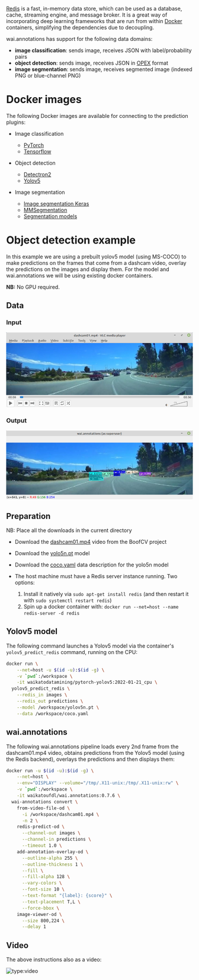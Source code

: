 [Redis](https://redis.io/) is a fast, in-memory data store, which can be used
as a database, cache, streaming engine, and message broker. It is a great way
of incorporating deep learning frameworks that are run from within 
[Docker](https://www.data-mining.co.nz/docker-for-data-scientists/) containers,
simplifying the dependencies due to decoupling. 

wai.annotations has support for the following data domains:

* **image classification**: sends image, receives JSON with label/probability pairs
* **object detection**: sends image, receives JSON in [OPEX](https://github.com/WaikatoLink2020/objdet-predictions-exchange-format) format
* **image segmentation**: sends image, receives segmented image (indexed PNG or blue-channel PNG)

# Docker images

The following Docker images are available for connecting to the prediction plugins:

* Image classification

    * [PyTorch](https://github.com/waikato-datamining/pytorch/tree/master/image-classification)
    * [Tensorflow](https://github.com/waikato-datamining/tensorflow/tree/master/image_classification)

* Object detection

    * [Detectron2](https://github.com/waikato-datamining/pytorch/tree/master/detectron2)  
    * [Yolov5](https://github.com/waikato-datamining/pytorch/tree/master/yolov5)
    
* Image segmentation

    * [Image segmentation Keras](https://github.com/waikato-datamining/tensorflow/tree/master/image-segmentation-keras)
    * [MMSegmentation](https://github.com/waikato-datamining/mmsegmentation/)
    * [Segmentation models](https://github.com/waikato-datamining/pytorch/tree/master/segmentation_models  )


# Object detection example

In this example we are using a prebuilt yolov5 model (using MS-COCO) to make predictions on the
frames that come from a dashcam video, overlay the predictions on the images and display them.
For the model and wai.annotations we will be using existing docker containers.

**NB:** No GPU required.

## Data

### Input

![dashcam raw](img/dashcam.png)

### Output

![dashcam annotated](img/dashcam_annotated.png)

## Preparation

NB: Place all the downloads in the current directory

* Download the [dashcam01.mp4](https://github.com/lessthanoptimal/BoofCV-Data/blob/master/example/tracking/dashcam01.mp4) video from the BoofCV project
* Download the [yolo5n.pt](https://github.com/ultralytics/yolov5/releases/download/v6.0/yolov5n.pt) model
* Download the [coco.yaml](https://github.com/ultralytics/yolov5/blob/956be8e642b5c10af4a1533e09084ca32ff4f21f/data/coco.yaml) data description for the yolo5n model
* The host machine must have a Redis server instance running. Two options:

    1. Install it natively via `sudo apt-get install redis` (and then restart it with `sudo systemctl restart redis`)
    2. Spin up a docker container with: `docker run --net=host --name redis-server -d redis`
  

## Yolov5 model

The following command launches a Yolov5 model via the container's `yolov5_predict_redis` command,
running on the CPU: 

```bash
docker run \
    --net=host -u $(id -u):$(id -g) \
    -v `pwd`:/workspace \
    -it waikatodatamining/pytorch-yolov5:2022-01-21_cpu \
  yolov5_predict_redis \
    --redis_in images \
    --redis_out predictions \
    --model /workspace/yolov5n.pt \
    --data /workspace/coco.yaml
```

## wai.annotations

The following wai.annotations pipeline loads every 2nd frame from the dashcam01.mp4 video,
obtains predictions from the Yolov5 model (using the Redis backend), overlays the predictions
and then displays them:

```bash
docker run -u $(id -u):$(id -g) \
    --net=host \
    --env="DISPLAY" --volume="/tmp/.X11-unix:/tmp/.X11-unix:rw" \
    -v `pwd`:/workspace \
    -it waikatoufdl/wai.annotations:0.7.6 \
  wai-annotations convert \
    from-video-file-od \
      -i /workspace/dashcam01.mp4 \
      -n 2 \
    redis-predict-od \
      --channel-out images \
      --channel-in predictions \
      --timeout 1.0 \
    add-annotation-overlay-od \
      --outline-alpha 255 \
      --outline-thickness 1 \
      --fill \
      --fill-alpha 128 \
      --vary-colors \
      --font-size 10 \
      --text-format "{label}: {score}" \
      --text-placement T,L \
      --force-bbox \
    image-viewer-od \
      --size 800,224 \
      --delay 1
```

## Video

The above instructions also as a video:

![type:video](https://www.youtube.com/embed/30rrytdsBrc)
